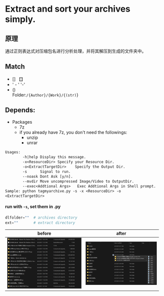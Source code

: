 # Extract and sort your archives simply.  
## 原理
通过正则表达式对压缩包名进行分析处理，并将其解压到生成的文件夹中。
## Match
* [] 【】
* ' - ' '-'
* ()  
Folder:`/{Author}/{Work}/{(str)`}

## Depends:
* Packages
    * 7z 
    * if you already have 7z, you don't need the followings:
        * unzip 
        * unrar 
``` Shell
Usages:
        -h|help Display this message.
        -x<ResourceDir> Specify your Resource Dir.
        -o<ExtractTargetDir>    Specify the Output Dir.
        -s      Signal to run.
        --noask Dont Ask [y/n].
        --mvdir Move uncompressed Image/Video to OutputDir.
        --exec<Addtional Args>   Exec Addtional Args in Shell prompt.
Sample: python tagmyarchive.py -s -x <ResourceDir> -o <ExtractTargetDir>
```
#### run with `-s`, set them in .py
``` Python
dlfolder=""  # archives directory
ext=""       # extract directory
```
before | after
-------|------
![before](/before.png) | ![after](after.png)
